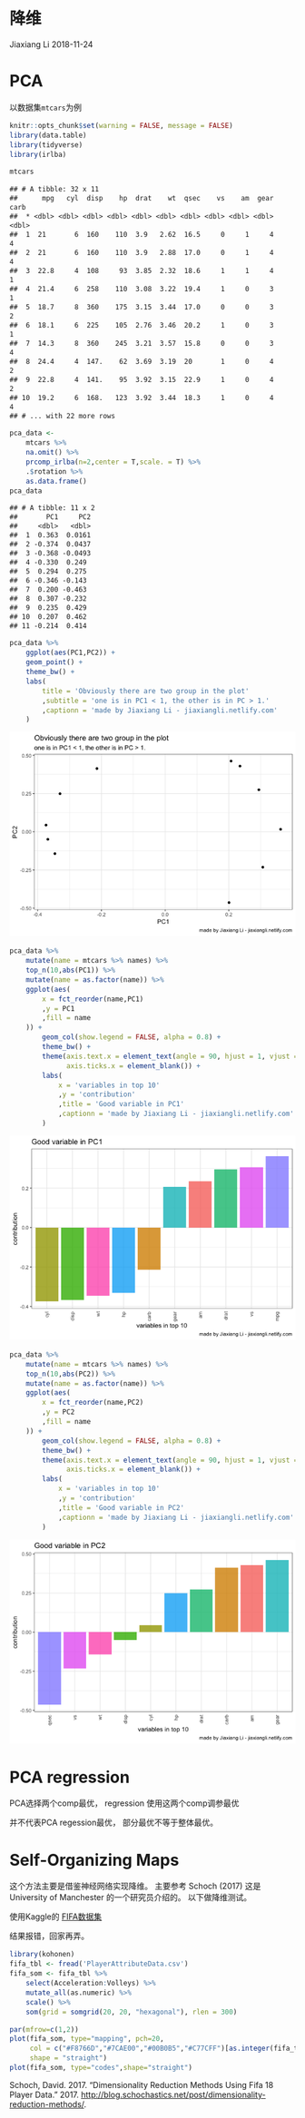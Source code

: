 降维
================
Jiaxiang Li
2018-11-24

# PCA

以数据集`mtcars`为例

``` r
knitr::opts_chunk$set(warning = FALSE, message = FALSE)
library(data.table)
library(tidyverse)
library(irlba)
```

``` r
mtcars
```

    ## # A tibble: 32 x 11
    ##      mpg   cyl  disp    hp  drat    wt  qsec    vs    am  gear  carb
    ##  * <dbl> <dbl> <dbl> <dbl> <dbl> <dbl> <dbl> <dbl> <dbl> <dbl> <dbl>
    ##  1  21       6  160    110  3.9   2.62  16.5     0     1     4     4
    ##  2  21       6  160    110  3.9   2.88  17.0     0     1     4     4
    ##  3  22.8     4  108     93  3.85  2.32  18.6     1     1     4     1
    ##  4  21.4     6  258    110  3.08  3.22  19.4     1     0     3     1
    ##  5  18.7     8  360    175  3.15  3.44  17.0     0     0     3     2
    ##  6  18.1     6  225    105  2.76  3.46  20.2     1     0     3     1
    ##  7  14.3     8  360    245  3.21  3.57  15.8     0     0     3     4
    ##  8  24.4     4  147.    62  3.69  3.19  20       1     0     4     2
    ##  9  22.8     4  141.    95  3.92  3.15  22.9     1     0     4     2
    ## 10  19.2     6  168.   123  3.92  3.44  18.3     1     0     4     4
    ## # ... with 22 more rows

``` r
pca_data <- 
    mtcars %>% 
    na.omit() %>% 
    prcomp_irlba(n=2,center = T,scale. = T) %>% 
    .$rotation %>% 
    as.data.frame()
pca_data
```

    ## # A tibble: 11 x 2
    ##       PC1     PC2
    ##     <dbl>   <dbl>
    ##  1  0.363  0.0161
    ##  2 -0.374  0.0437
    ##  3 -0.368 -0.0493
    ##  4 -0.330  0.249 
    ##  5  0.294  0.275 
    ##  6 -0.346 -0.143 
    ##  7  0.200 -0.463 
    ##  8  0.307 -0.232 
    ##  9  0.235  0.429 
    ## 10  0.207  0.462 
    ## 11 -0.214  0.414

``` r
pca_data %>% 
    ggplot(aes(PC1,PC2)) +
    geom_point() +
    theme_bw() +
    labs(
        title = 'Obviously there are two group in the plot'
        ,subtitle = 'one is in PC1 < 1, the other is in PC > 1.'
        ,captionn = 'made by Jiaxiang Li - jiaxiangli.netlify.com'
    )
```

![](pca_files/figure-gfm/unnamed-chunk-1-1.png)<!-- -->

``` r
pca_data %>% 
    mutate(name = mtcars %>% names) %>% 
    top_n(10,abs(PC1)) %>% 
    mutate(name = as.factor(name)) %>% 
    ggplot(aes(
        x = fct_reorder(name,PC1)
        ,y = PC1
        ,fill = name
    )) +
        geom_col(show.legend = FALSE, alpha = 0.8) +
        theme_bw() +
        theme(axis.text.x = element_text(angle = 90, hjust = 1, vjust = 0.5), 
              axis.ticks.x = element_blank()) +
        labs(
            x = 'variables in top 10'
            ,y = 'contribution'
            ,title = 'Good variable in PC1'
            ,captionn = 'made by Jiaxiang Li - jiaxiangli.netlify.com'
        )
```

![](pca_files/figure-gfm/unnamed-chunk-1-2.png)<!-- -->

``` r
pca_data %>% 
    mutate(name = mtcars %>% names) %>% 
    top_n(10,abs(PC2)) %>% 
    mutate(name = as.factor(name)) %>% 
    ggplot(aes(
        x = fct_reorder(name,PC2)
        ,y = PC2
        ,fill = name
    )) +
        geom_col(show.legend = FALSE, alpha = 0.8) +
        theme_bw() +
        theme(axis.text.x = element_text(angle = 90, hjust = 1, vjust = 0.5), 
              axis.ticks.x = element_blank()) +
        labs(
            x = 'variables in top 10'
            ,y = 'contribution'
            ,title = 'Good variable in PC2'
            ,captionn = 'made by Jiaxiang Li - jiaxiangli.netlify.com'
        )
```

![](pca_files/figure-gfm/unnamed-chunk-1-3.png)<!-- -->

# PCA regression

PCA选择两个comp最优， regression 使用这两个comp调参最优

并不代表PCA regession最优， 部分最优不等于整体最优。

# Self-Organizing Maps

这个方法主要是借鉴神经网络实现降维。 主要参考 Schoch (2017) 这是 University of Manchester
的一个研究员介绍的。 以下做降维测试。

使用Kaggle的
[FIFA数据集](https://www.kaggle.com/thec03u5/fifa-18-demo-player-dataset)

结果报错，回家再弄。

``` r
library(kohonen)
fifa_tbl <- fread('PlayerAttributeData.csv')
fifa_som <- fifa_tbl %>% 
    select(Acceleration:Volleys) %>%
    mutate_all(as.numeric) %>% 
    scale() %>%
    som(grid = somgrid(20, 20, "hexagonal"), rlen = 300)
```

``` r
par(mfrow=c(1,2))
plot(fifa_som, type="mapping", pch=20,
     col = c("#F8766D","#7CAE00","#00B0B5","#C77CFF")[as.integer(fifa_tbl$position2)],
     shape = "straight")
plot(fifa_som, type="codes",shape="straight")
```

<div id="refs" class="references">

<div id="ref-Schochdimensionalityreduction">

Schoch, David. 2017. “Dimensionality Reduction Methods Using Fifa 18
Player Data.” 2017.
<http://blog.schochastics.net/post/dimensionality-reduction-methods/>.

</div>

</div>
